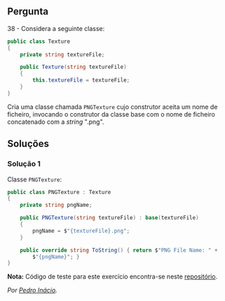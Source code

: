## Pergunta

38 - Considera a seguinte classe:

```cs
public class Texture
{
    private string textureFile;

    public Texture(string textureFile)
    {
        this.textureFile = textureFile;
    }
}
```

Cria uma classe chamada `PNGTexture` cujo construtor aceita um nome de
ficheiro, invocando o construtor da classe base com o nome de ficheiro
concatenado com a _string_ ".png".

## Soluções

### Solução 1

Classe `PNGTexture`:

```cs
public class PNGTexture : Texture
{
    private string pngName;

    public PNGTexture(string textureFile) : base(textureFile)
    {
        pngName = $"{textureFile}.png";
    }

    public override string ToString() { return $"PNG File Name: " +
        $"{pngName}"; }
}
```

**Nota:** Código de teste para este exercício encontra-se neste
[repositório](https://github.com/PmaiWoW/GitHub-Exercises).

*Por [Pedro Inácio](https://github.com/PmaiWoW).*